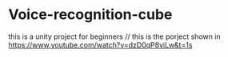 # Voice-recognition-cube
this is a unity project for beginners //
this is the porject shown in https://www.youtube.com/watch?v=dzD0qP8viLw&t=1s
